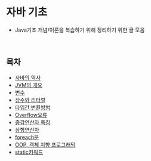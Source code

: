 # 자바 기초
* Java기초 개념/이론을 복습하기 위해 정리하기 위한 글 모음
<br>

## 목차
* [자바의 역사](https://github.com/keonmon/TIL/blob/main/Java/Basic/history.md)
* [JVM의 개요](https://github.com/keonmon/TIL/blob/main/Java/Basic/JVM.md)    
* [변수](https://github.com/keonmon/TIL/blob/main/Java/Basic/variable.md)   
* [상수와 리터럴](https://github.com/keonmon/TIL/blob/main/Java/Basic/constant_literal.md)   
* [타입간 변환방법](https://github.com/keonmon/TIL/blob/main/Java/Basic/TypeConversion.md)
* [Overflow오류](https://github.com/keonmon/TIL/blob/main/Java/Basic/overflow.md)
* [증감연산자 특징](https://github.com/keonmon/TIL/blob/main/Java/Basic/In_DecrementOperator.md)
* [삼항연산자](https://github.com/keonmon/TIL/blob/main/Java/Basic/conditionalOperator.md)
* [foreach문](https://github.com/keonmon/TIL/blob/main/Java/Basic/foreach.md)
* [OOP, 객체 지향 프로그래밍](https://github.com/keonmon/TIL/blob/main/Java/Basic/OOP.md)
* [static키워드](https://github.com/keonmon/TIL/blob/main/Java/Basic/static.md)

